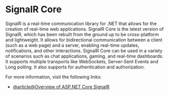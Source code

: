 # SignalR Core

SignalR is a real-time communication library for .NET that allows for the creation of real-time web applications. SignalR Core is the latest version of SignalR, which has been rebuilt from the ground up to be cross-platform and lightweight. It allows for bidirectional communication between a client (such as a web page) and a server, enabling real-time updates, notifications, and other interactions. SignalR Core can be used in a variety of scenarios such as chat applications, gaming, and real-time dashboards. It supports multiple transports like WebSockets, Server-Sent Events and Long polling. It also supports for authentication and authorization.

For more information, visit the following links:

- [@article@Overview of ASP.NET Core SignalR](https://learn.microsoft.com/en-us/aspnet/core/signalr/introduction?view=aspnetcore-8.0)
  

